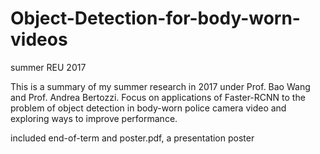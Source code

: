 # Object-Detection-for-body-worn-videos
summer REU 2017

This is a summary of my summer research in 2017 under Prof. Bao Wang and Prof. Andrea Bertozzi. 
Focus on applications of Faster-RCNN to the problem of object detection in body-worn police camera video and exploring ways to improve performance.

included end-of-term and poster.pdf, a presentation poster
